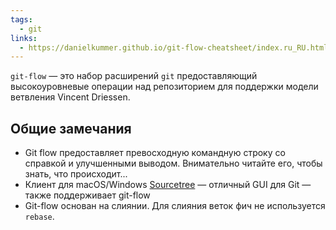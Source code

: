 ```yaml
---
tags:
  - git
links:
  - https://danielkummer.github.io/git-flow-cheatsheet/index.ru_RU.html
---
```

`git-flow` — это набор расширений `git` предоставляющий высокоуровневые операции над репозиторием для поддержки модели ветвления Vincent Driessen.

## Общие замечания

- Git flow предоставляет превосходную командную строку со справкой и улучшенными выводом. Внимательно читайте его, чтобы знать, что происходит...
- Клиент для macOS/Windows [Sourcetree](http://www.sourcetreeapp.com/) — отличный GUI для Git — также поддерживает git-flow
- Git-flow основан на слиянии. Для слияния веток фич не используется `rebase`.
